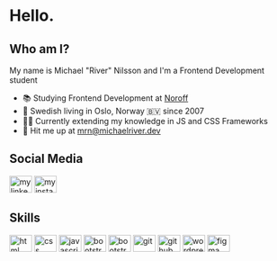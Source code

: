 # Hello.

## Who am I?

My name is Michael "River" Nilsson and I'm a Frontend Development student

- 📚 Studying Frontend Development at [Noroff](https://www.noroff.no)
- 📍 Swedish living in Oslo, Norway 🇧🇻 since 2007
- 👨‍💻 Currently extending my knowledge in JS and CSS Frameworks
- 📮 Hit me up at [mrn@michaelriver.dev](mailto:mrn@michaelriver.dev)

## Social Media

<a href="https://www.linkedin.com/in/michaelrivernilsson" target="_blank"><img src="https://raw.githubusercontent.com/rahuldkjain/github-profile-readme-generator/master/src/images/icons/Social/linked-in-alt.svg" alt="my linkedin" height="30" width="40"></a> <a href="https://www.instagram.com/michaelriver.se" target="_blank"><img src="https://raw.githubusercontent.com/rahuldkjain/github-profile-readme-generator/master/src/images/icons/Social/instagram.svg" alt="my instagram" height="30" width="40"></a>

## Skills

<a href="https://developer.mozilla.org/en-US/docs/Web/HTML" target="_blank"><img src="https://raw.githubusercontent.com/rahuldkjain/github-profile-readme-generator/master/src/images/icons/FrontendDevelopment/html.svg" alt="html" height="30" width="40"></a> <a href="https://developer.mozilla.org/en-US/docs/Web/CSS" target="_blank"><img src="https://raw.githubusercontent.com/rahuldkjain/github-profile-readme-generator/master/src/images/icons/FrontendDevelopment/css.svg" alt="css" height="30" width="40"></a> <a href="https://developer.mozilla.org/en-US/docs/Web/JavaScript" target="_blank"><img src="https://raw.githubusercontent.com/rahuldkjain/github-profile-readme-generator/master/src/images/icons/ProgrammingLanguages/javascript.svg" alt="javascript" height="30" width="40"></a> <a href="https://getbootstrap.com/" target="_blank"><img src="https://raw.githubusercontent.com/rahuldkjain/github-profile-readme-generator/master/src/images/icons/FrontendDevelopment/bootstrap.svg" alt="bootstrap" height="30" width="40"></a> <a href="https://sass-lang.com//" target="_blank"><img src="https://raw.githubusercontent.com/rahuldkjain/github-profile-readme-generator/master/src/images/icons/FrontendDevelopment/sass.svg" alt="bootstrap" height="30" width="40"></a> <a href="https://git-scm.com/" target="_blank"><img src="https://raw.githubusercontent.com/rahuldkjain/github-profile-readme-generator/master/src/images/icons/Other/git.svg" alt="git" height="30" width="40"></a> <a href="https://www.github.com" target="_blank"><img src="https://raw.githubusercontent.com/rahuldkjain/github-profile-readme-generator/master/src/images/icons/Social/github.svg" alt="github" height="30" width="40"></a> <a href="https://www.wordpress.org" target="_blank"><img src="https://raw.githubusercontent.com/rahuldkjain/github-profile-readme-generator/master/src/images/icons/Social/wordpress.svg" alt="wordpress" height="30" width="40"></a> <a href="https://www.figma.com" target="_blank"><img src="https://raw.githubusercontent.com/rahuldkjain/github-profile-readme-generator/master/src/images/icons/Software/figma.svg" alt="figma" height="30" width="40"></a>
